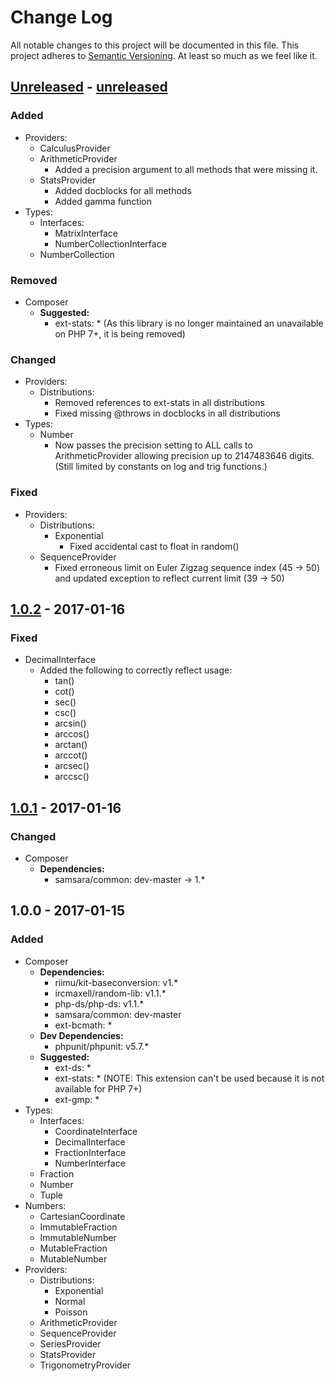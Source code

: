 # Change Log
All notable changes to this project will be documented in this file.
This project adheres to [Semantic Versioning](http://semver.org/). At least so much as we feel like it.

## [Unreleased] - [unreleased]
### Added

- Providers:
  - CalculusProvider
  - ArithmeticProvider
    - Added a precision argument to all methods that were missing it.
  - StatsProvider
    - Added docblocks for all methods
    - Added gamma function
- Types:
  - Interfaces:
    - MatrixInterface
    - NumberCollectionInterface
  - NumberCollection

### Removed

- Composer 
  - **Suggested:**
    - ext-stats: * (As this library is no longer maintained an unavailable on PHP 7+, it is being removed)

### Changed

- Providers:
  - Distributions:
    - Removed references to ext-stats in all distributions
    - Fixed missing @throws in docblocks in all distributions
- Types:
  - Number
    - Now passes the precision setting to ALL calls to ArithmeticProvider allowing precision up to 2147483646 digits. (Still limited by constants on log and trig functions.)

### Fixed

- Providers:
  - Distributions:
    - Exponential
      - Fixed accidental cast to float in random()
  - SequenceProvider
    - Fixed erroneous limit on Euler Zigzag sequence index (45 -> 50) and updated exception to reflect current limit (39 -> 50)

## [1.0.2] - 2017-01-16
### Fixed
- DecimalInterface
  - Added the following to correctly reflect usage:
    - tan()
    - cot()
    - sec()
    - csc()
    - arcsin()
    - arccos()
    - arctan()
    - arccot()
    - arcsec()
    - arccsc()

## [1.0.1] - 2017-01-16
### Changed
- Composer
  - **Dependencies:**
    - samsara/common: dev-master -> 1.*

## 1.0.0 - 2017-01-15
### Added
- Composer
  - **Dependencies:**
    - riimu/kit-baseconversion: v1.*
    - ircmaxell/random-lib: v1.1.*
    - php-ds/php-ds: v1.1.*
    - samsara/common: dev-master
    - ext-bcmath: *
  - **Dev Dependencies:**
    - phpunit/phpunit: v5.7.*
  - **Suggested:**
    - ext-ds: *
    - ext-stats: * (NOTE: This extension can't be used because it is not available for PHP 7+)
    - ext-gmp: *
- Types:
  - Interfaces:
    - CoordinateInterface
    - DecimalInterface
    - FractionInterface
    - NumberInterface
  - Fraction
  - Number
  - Tuple
- Numbers:
  - CartesianCoordinate
  - ImmutableFraction
  - ImmutableNumber
  - MutableFraction
  - MutableNumber
- Providers:
  - Distributions:
    - Exponential
    - Normal
    - Poisson
  - ArithmeticProvider
  - SequenceProvider
  - SeriesProvider
  - StatsProvider
  - TrigonometryProvider

[unreleased]: https://github.com/JordanRL/Fermat/compare/v1.0.2...HEAD
[1.0.2]: https://github.com/JordanRL/Fermat/compare/v1.0.1...v1.0.2
[1.0.1]: https://github.com/JordanRL/Fermat/compare/v1.0.0...v1.0.1
